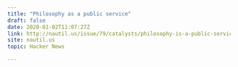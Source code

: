 ```yaml
---
title: "Philosophy as a public service"
draft: false
date: 2020-01-02T11:07:27Z
link: http://nautil.us/issue/79/catalysts/philosophy-is-a-public-service?utm_medium=RSS&utm_source=hune
site: nautil.us
topic: Hacker News  

---
```

